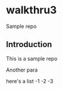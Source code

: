 # walkthru3
Sample repo

## Introduction
This is a sample repo


Another para

here's a list
-1
-2
-3


